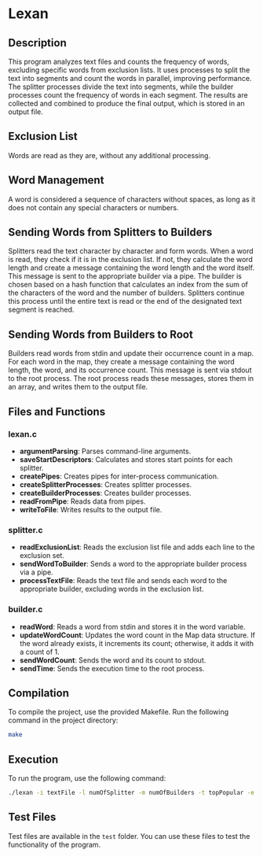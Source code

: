# Lexan

## Description
This program analyzes text files and counts the frequency of words, excluding specific words from exclusion lists. It uses processes to split the text into segments and count the words in parallel, improving performance. The splitter processes divide the text into segments, while the builder processes count the frequency of words in each segment. The results are collected and combined to produce the final output, which is stored in an output file.

## Exclusion List
Words are read as they are, without any additional processing.

## Word Management
A word is considered a sequence of characters without spaces, as long as it does not contain any special characters or numbers.

## Sending Words from Splitters to Builders
Splitters read the text character by character and form words. When a word is read, they check if it is in the exclusion list. If not, they calculate the word length and create a message containing the word length and the word itself. This message is sent to the appropriate builder via a pipe. The builder is chosen based on a hash function that calculates an index from the sum of the characters of the word and the number of builders. Splitters continue this process until the entire text is read or the end of the designated text segment is reached.

## Sending Words from Builders to Root
Builders read words from stdin and update their occurrence count in a map. For each word in the map, they create a message containing the word length, the word, and its occurrence count. This message is sent via stdout to the root process. The root process reads these messages, stores them in an array, and writes them to the output file.

## Files and Functions

### lexan.c
- **argumentParsing**: Parses command-line arguments.
- **saveStartDescriptors**: Calculates and stores start points for each splitter.
- **createPipes**: Creates pipes for inter-process communication.
- **createSplitterProcesses**: Creates splitter processes.
- **createBuilderProcesses**: Creates builder processes.
- **readFromPipe**: Reads data from pipes.
- **writeToFile**: Writes results to the output file.

### splitter.c
- **readExclusionList**: Reads the exclusion list file and adds each line to the exclusion set.
- **sendWordToBuilder**: Sends a word to the appropriate builder process via a pipe.
- **processTextFile**: Reads the text file and sends each word to the appropriate builder, excluding words in the exclusion list.

### builder.c
- **readWord**: Reads a word from stdin and stores it in the word variable.
- **updateWordCount**: Updates the word count in the Map data structure. If the word already exists, it increments its count; otherwise, it adds it with a count of 1.
- **sendWordCount**: Sends the word and its count to stdout.
- **sendTime**: Sends the execution time to the root process.

## Compilation
To compile the project, use the provided Makefile. Run the following command in the project directory:
```sh
make
```

## Execution
To run the program, use the following command:
```sh
./lexan -i textFile -l numOfSplitter -m numOfBuilders -t topPopular -e exclusionList -o outputFile
```

## Test Files
Test files are available in the `test` folder. You can use these files to test the functionality of the program.
